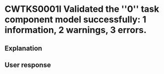 # CWTKS0001I Validated the ''0'' task component model successfully: 1 information, 2 warnings, 3 errors.

## Explanation

## User response